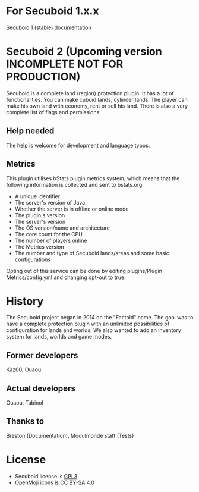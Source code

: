 # For Secuboid 1.x.x
[Secuboid 1 (stable) documentation](https://tabinol.github.io/secuboid-minecraft-plugin/)

# Secuboid 2 (Upcoming version INCOMPLETE NOT FOR PRODUCTION)

Secuboid is a complete land (region) protection plugin. It has a lot of functionalities. You can make cuboid lands, cylinder lands. The player can make his own land with economy, rent or sell his land. There is also a very complete list of flags and permissions.

## Help needed
The help is welcome for development and language typos.

## Metrics

This plugin utilises bStats plugin metrics system, which means that the following information is collected and sent to bstats.org:

* A unique identifier
* The server's version of Java
* Whether the server is in offline or online mode
* The plugin's version
* The server's version
* The OS version/name and architecture
* The core count for the CPU
* The number of players online
* The Metrics version
* The number and type of Secuboid lands/areas and some basic configurations

Opting out of this service can be done by editing plugins/Plugin Metrics/config.yml and changing opt-out to true.

# History

The Secuboid project began in 2014 on the "Factoid" name. The goal was to have a complete protection plugin with an unlimited possibilities of configuration for lands and worlds. We also wanted to add an inventory system for lands, worlds and game modes.

## Former developers

Kaz00, Ouaou

## Actual developers

Ouaou, Tabinol

## Thanks to

Breston (Documentation), Modulmonde staff (Tests)

# License

* Secuboid license is [GPL3](http://fsf.org/)
* OpenMoji icons is [CC BY-SA 4.0](https://openmoji.org/)

